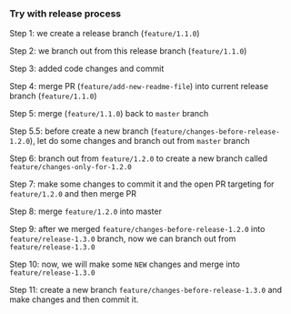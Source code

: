### Try with release process

Step 1: we create a release branch (`feature/1.1.0`)

Step 2: we branch out from this release branch (`feature/1.1.0`)

Step 3: added code changes and commit

Step 4: merge PR (`feature/add-new-readme-file`) into current release branch (`feature/1.1.0`)

Step 5: merge (`feature/1.1.0`) back to `master` branch

Step 5.5: before create a new branch (`feature/changes-before-release-1.2.0`), let do some changes and branch out from `master` branch

Step 6: branch out from `feature/1.2.0` to create a new branch called `feature/changes-only-for-1.2.0`

Step 7: make some changes to commit it and the open PR targeting for `feature/1.2.0` and then merge PR

Step 8: merge `feature/1.2.0` into master


Step 9: after we merged `feature/changes-before-release-1.2.0` into `feature/release-1.3.0` branch, now we can branch out from `feature/release-1.3.0`

Step 10: now, we will make some `NEW` changes and merge into `feature/release-1.3.0`

Step 11: create a new branch `feature/changes-before-release-1.3.0` and make changes and then commit it.

